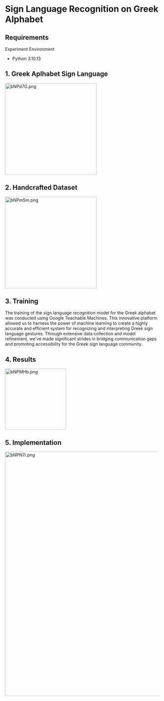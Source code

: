 # Sign Language Recognition on Greek Alphabet

## Requirements

Experiment Environment
- Python 3.10.13


## 1. Greek Aplhabet Sign Language
<img src="https://a.imagem.app/bNPd7G.png" alt="bNPd7G.png" border="0" width="300"/>

## 2. Handcrafted Dataset
<img src="https://a.imagem.app/bNPm5m.png" alt="bNPm5m.png" border="0" width="300"/>

## 3. Training
The training of the sign language recognition model for the Greek alphabet was conducted using Google Teachable Machines. This innovative platform allowed us to harness the power of machine learning to create a highly accurate and efficient system for recognizing and interpreting Greek sign language gestures. Through extensive data collection and model refinement, we've made significant strides in bridging communication gaps and promoting accessibility for the Greek sign language community.

## 4. Results
<img src="https://a.imagem.app/bNPMHb.png" alt="bNPMHb.png" border="0" width="200"/>

## 5. Implementation
<img src="https://a.imagem.app/bNPN7r.png" alt="bNPN7r.png" border="0" width="800"/>

